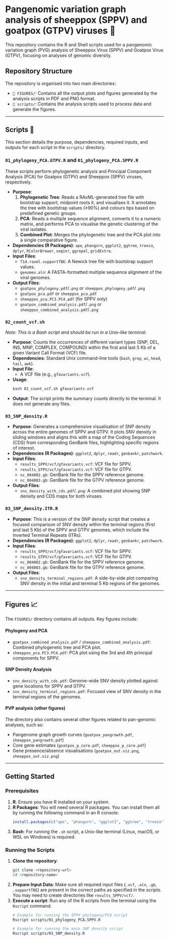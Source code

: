 # Pangenomic variation graph analysis of sheeppox (SPPV) and goatpox (GTPV) viruses 🧬

This repository contains the R and Shell scripts used for a pangenomic variation graph (PVG) analysis of Sheeppox Virus (SPPV) and Goatpox Virus (GTPV), focusing on analyses of genomic diversity.

## Repository Structure

The repository is organised into two main directories:

-   `📁 FIGURES/`: Contains all the output plots and figures generated by the analysis scripts in PDF and PNG format.
-   `📁 scripts/`: Contains the analysis scripts used to process data and generate the figures.

***

## Scripts 🔬

This section details the purpose, dependencies, required inputs, and outputs for each script in the `scripts/` directory.

### **`01_phylogeny_PCA.GTPV.R`** and **`01_phylogeny_PCA.SPPV.R`**

These scripts perform phylogenetic analysis and Principal Component Analysis (PCA) for Goatpox (GTPV) and Sheeppox (SPPV) viruses, respectively.

* **Purpose**:
    1.  **Phylogenetic Tree**: Reads a RAxML-generated tree file with bootstrap support, midpoint roots it, and visualises it. It annotates the tree with bootstrap values (≥90%) and colours tips based on predefined genetic groups.
    2.  **PCA**: Reads a multiple sequence alignment, converts it to a numeric matrix, and performs PCA to visualise the genetic clustering of the viral isolates.
    3.  **Combined Plot**: Merges the phylogenetic tree and the PCA plot into a single comparative figure.
* **Dependencies (R Packages)**: `ape`, `phangorn`, `ggplot2`, `ggtree`, `treeio`, `dplyr`, `RColorBrewer`, `seqinr`, `ggrepel`, `gridExtra`.
* **Input Files**:
    * `T14.raxml.supportTBE`: A Newick tree file with bootstrap support values.
    * `genomes.aln`: A FASTA-formatted multiple sequence alignment of the viral genomes.
* **Output Files**:
    * `goatpox_phylogeny.pdf`/`.png` or `sheeppox_phylogeny.pdf`/`.png`
    * `goatpox_pca.pdf` or `sheeppox_pca.pdf`
    * `sheeppox_pca.PC3.PC4.pdf` (for SPPV only)
    * `goatpox_combined_analysis.pdf`/`.png` or `sheeppox_combined_analysis.pdf`/`.png`

### **`02_count_vcf.sh`**

*Note: This is a Bash script and should be run in a Unix-like terminal.*

* **Purpose**: Counts the occurrences of different variant types (SNP, DEL, INS, MNP, COMPLEX, COMPOUND) within the first and last 5 Kb of a given Variant Call Format (VCF) file.
* **Dependencies**: Standard Unix command-line tools (`bash`, `grep`, `wc`, `head`, `tail`, `awk`).
* **Input File**:
    * A VCF file (e.g., `gfavariants.vcf`).
* **Usage**:
    ```bash
    bash 02_count_vcf.sh gfavariants.vcf
    ```
* **Output**: The script prints the summary counts directly to the terminal. It does not generate any files.

### **`03_SNP_density.R`**

* **Purpose**: Generates a comprehensive visualisation of SNP density across the entire genomes of SPPV and GTPV. It plots SNV density in sliding windows and aligns this with a map of the Coding Sequences (CDS) from corresponding GenBank files, highlighting specific regions of interest.
* **Dependencies (R Packages)**: `ggplot2`, `dplyr`, `readr`, `genbankr`, `patchwork`.
* **Input Files**:
    * `results_SPPV/vcf/gfavariants.vcf`: VCF file for SPPV.
    * `results_GTPV/vcf/gfavariants.vcf`: VCF file for GTPV.
    * `nc_004002.gb`: GenBank file for the SPPV reference genome.
    * `nc_004003.gb`: GenBank file for the GTPV reference genome.
* **Output Files**:
    * `snv_density_with_cds.pdf`/`.png`: A combined plot showing SNP density and CDS maps for both viruses.

### **`03_SNP_density.ITR.R`**

* **Purpose**: This is a version of the SNP density script that creates a focused comparison of SNV density within the terminal regions (first and last 5 Kb) of the SPPV and GTPV genomes, which include the Inverted Terminal Repeats (ITRs).
* **Dependencies (R Packages)**: `ggplot2`, `dplyr`, `readr`, `genbankr`, `patchwork`.
* **Input Files**:
    * `results_SPPV/vcf/gfavariants.vcf`: VCF file for SPPV.
    * `results_GTPV/vcf/gfavariants.vcf`: VCF file for GTPV.
    * `nc_004002.gb`: GenBank file for the SPPV reference genome.
    * `nc_004003.gb`: GenBank file for the GTPV reference genome.
* **Output Files**:
    * `snv_density_terminal_regions.pdf`: A side-by-side plot comparing SNV density in the initial and terminal 5 Kb regions of the genomes.

***

## Figures 📈

The `FIGURES/` directory contains all outputs. Key figures include:

#### **Phylogeny and PCA**

* `goatpox_combined_analysis.pdf` / `sheeppox_combined_analysis.pdf`: Combined phylogenetic tree and PCA plot.
* `sheeppox_pca.PC3.PC4.pdf`: PCA plot using the 3rd and 4th principal components for SPPV.

#### **SNP Density Analysis**

* `snv_density_with_cds.pdf`: Genome-wide SNV density plotted against gene locations for SPPV and GTPV.
* `snv_density_terminal_regions.pdf`: Focused view of SNV density in the terminal regions of the genomes.

#### **PVP analysis (other figures)**

The directory also contains several other figures related to pan-genomic analyses, such as:

* Pangenome graph growth curves (`goatpox_pangrowth.pdf`, `sheeppox_pangrowth.pdf`)
* Core gene estimates (`goatpox_p_core.pdf`, `sheeppox_p_core.pdf`)
* Gene presence/absence visualisations (`goatpox_out.viz.png`, `sheeppox_out.viz.png`)

***

## Getting Started

### Prerequisites

1.  **R**: Ensure you have R installed on your system.
2.  **R Packages**: You will need several R packages. You can install them all by running the following command in an R console:
    ```R
    install.packages(c("ape", "phangorn", "ggplot2", "ggtree", "treeio", "dplyr", "RColorBrewer", "seqinr", "ggrepel", "gridExtra", "readr", "genbankr", "patchwork"))
    ```
3.  **Bash**: For running the `.sh` script, a Unix-like terminal (Linux, macOS, or WSL on Windows) is required.

### Running the Scripts

1.  **Clone the repository**:
    ```bash
    git clone <repository-url>
    cd <repository-name>
    ```
2.  **Prepare Input Data**: Make sure all required input files (`.vcf`, `.aln`, `.gb`, `.supportTBE`) are present in the correct paths as specified in the scripts. You may need to create directories like `results_SPPV/vcf/`.
3.  **Execute a script**: Run any of the R scripts from the terminal using the `Rscript` command.
    ```bash
    # Example for running the SPPV phylogeny/PCA script
    Rscript scripts/01_phylogeny_PCA.SPPV.R

    # Example for running the main SNP density script
    Rscript scripts/03_SNP_density.R
    ```
